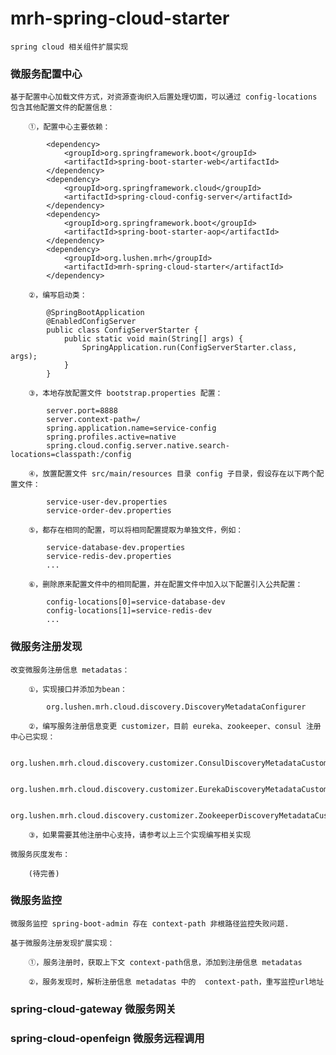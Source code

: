 # mrh-spring-cloud-starter

	spring cloud 相关组件扩展实现

### 微服务配置中心

	基于配置中心加载文件方式，对资源查询织入后置处理切面，可以通过 config-locations 包含其他配置文件的配置信息：
	
		①，配置中心主要依赖：
		
			<dependency>
				<groupId>org.springframework.boot</groupId>
				<artifactId>spring-boot-starter-web</artifactId>
			</dependency>
			<dependency>
				<groupId>org.springframework.cloud</groupId>
				<artifactId>spring-cloud-config-server</artifactId>
			</dependency>
			<dependency>
				<groupId>org.springframework.boot</groupId>
				<artifactId>spring-boot-starter-aop</artifactId>
			</dependency>
			<dependency>
				<groupId>org.lushen.mrh</groupId>
				<artifactId>mrh-spring-cloud-starter</artifactId>
			</dependency>
		
		②，编写启动类：
		
			@SpringBootApplication
			@EnabledConfigServer
			public class ConfigServerStarter {
				public static void main(String[] args) {
					SpringApplication.run(ConfigServerStarter.class, args);
				}
			}
		
		③，本地存放配置文件 bootstrap.properties 配置：
		
			server.port=8888
			server.context-path=/
			spring.application.name=service-config
			spring.profiles.active=native
			spring.cloud.config.server.native.search-locations=classpath:/config
		
		④，放置配置文件 src/main/resources 目录 config 子目录，假设存在以下两个配置文件：
		
			service-user-dev.properties
			service-order-dev.properties
		
		⑤，都存在相同的配置，可以将相同配置提取为单独文件，例如：
		
			service-database-dev.properties
			service-redis-dev.properties
			...
		
		⑥，删除原来配置文件中的相同配置，并在配置文件中加入以下配置引入公共配置：
		
			config-locations[0]=service-database-dev
			config-locations[1]=service-redis-dev
			...

### 微服务注册发现

	改变微服务注册信息 metadatas：
	
		①，实现接口并添加为bean：
		
			org.lushen.mrh.cloud.discovery.DiscoveryMetadataConfigurer
		
		②，编写服务注册信息变更 customizer，目前 eureka、zookeeper、consul 注册中心已实现：
		
			org.lushen.mrh.cloud.discovery.customizer.ConsulDiscoveryMetadataCustomizer
			
			org.lushen.mrh.cloud.discovery.customizer.EurekaDiscoveryMetadataCustomizer
			
			org.lushen.mrh.cloud.discovery.customizer.ZookeeperDiscoveryMetadataCustomizer
		
		③，如果需要其他注册中心支持，请参考以上三个实现编写相关实现
	
	微服务灰度发布：
	
		(待完善)

### 微服务监控

	微服务监控 spring-boot-admin 存在 context-path 非根路径监控失败问题.
	
	基于微服务注册发现扩展实现：
		
		①，服务注册时，获取上下文 context-path信息，添加到注册信息 metadatas
		
		②，服务发现时，解析注册信息 metadatas 中的  context-path，重写监控url地址

### spring-cloud-gateway 微服务网关

### spring-cloud-openfeign 微服务远程调用

	












